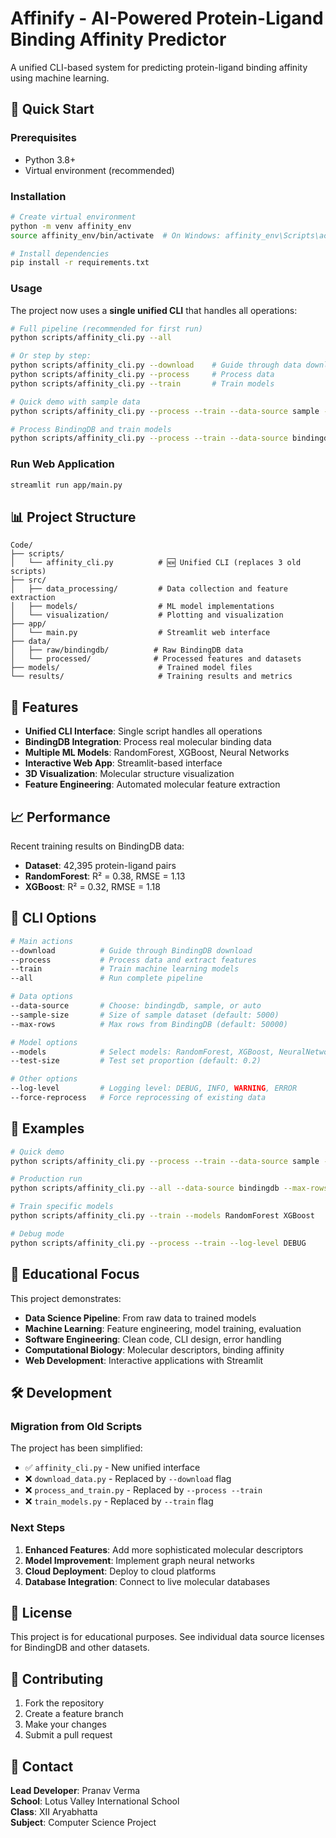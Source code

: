 # Affinify - AI-Powered Protein-Ligand Binding Affinity Predictor

A unified CLI-based system for predicting protein-ligand binding affinity using machine learning.

## 🚀 Quick Start

### Prerequisites
- Python 3.8+
- Virtual environment (recommended)

### Installation
```bash
# Create virtual environment
python -m venv affinity_env
source affinity_env/bin/activate  # On Windows: affinity_env\Scripts\activate

# Install dependencies
pip install -r requirements.txt
```

### Usage

The project now uses a **single unified CLI** that handles all operations:

```bash
# Full pipeline (recommended for first run)
python scripts/affinity_cli.py --all

# Or step by step:
python scripts/affinity_cli.py --download    # Guide through data download
python scripts/affinity_cli.py --process     # Process data
python scripts/affinity_cli.py --train       # Train models

# Quick demo with sample data
python scripts/affinity_cli.py --process --train --data-source sample --sample-size 5000

# Process BindingDB and train models
python scripts/affinity_cli.py --process --train --data-source bindingdb --max-rows 50000
```

### Run Web Application
```bash
streamlit run app/main.py
```

## 📊 Project Structure

```
Code/
├── scripts/
│   └── affinity_cli.py          # 🆕 Unified CLI (replaces 3 old scripts)
├── src/
│   ├── data_processing/         # Data collection and feature extraction
│   ├── models/                  # ML model implementations
│   └── visualization/           # Plotting and visualization
├── app/
│   └── main.py                  # Streamlit web interface
├── data/
│   ├── raw/bindingdb/          # Raw BindingDB data
│   └── processed/              # Processed features and datasets
├── models/                      # Trained model files
└── results/                     # Training results and metrics
```

## 🧬 Features

- **Unified CLI Interface**: Single script handles all operations
- **BindingDB Integration**: Process real molecular binding data
- **Multiple ML Models**: RandomForest, XGBoost, Neural Networks
- **Interactive Web App**: Streamlit-based interface
- **3D Visualization**: Molecular structure visualization
- **Feature Engineering**: Automated molecular feature extraction

## 📈 Performance

Recent training results on BindingDB data:
- **Dataset**: 42,395 protein-ligand pairs
- **RandomForest**: R² = 0.38, RMSE = 1.13
- **XGBoost**: R² = 0.32, RMSE = 1.18

## 🔧 CLI Options

```bash
# Main actions
--download          # Guide through BindingDB download
--process           # Process data and extract features  
--train             # Train machine learning models
--all               # Run complete pipeline

# Data options
--data-source       # Choose: bindingdb, sample, or auto
--sample-size       # Size of sample dataset (default: 5000)
--max-rows          # Max rows from BindingDB (default: 50000)

# Model options
--models            # Select models: RandomForest, XGBoost, NeuralNetwork
--test-size         # Test set proportion (default: 0.2)

# Other options
--log-level         # Logging level: DEBUG, INFO, WARNING, ERROR
--force-reprocess   # Force reprocessing of existing data
```

## 🎯 Examples

```bash
# Quick demo
python scripts/affinity_cli.py --process --train --data-source sample --sample-size 1000

# Production run
python scripts/affinity_cli.py --all --data-source bindingdb --max-rows 100000

# Train specific models
python scripts/affinity_cli.py --train --models RandomForest XGBoost

# Debug mode
python scripts/affinity_cli.py --process --train --log-level DEBUG
```

## 🧪 Educational Focus

This project demonstrates:
- **Data Science Pipeline**: From raw data to trained models
- **Machine Learning**: Feature engineering, model training, evaluation
- **Software Engineering**: Clean code, CLI design, error handling
- **Computational Biology**: Molecular descriptors, binding affinity
- **Web Development**: Interactive applications with Streamlit

## 🛠️ Development

### Migration from Old Scripts
The project has been simplified:
- ✅ `affinity_cli.py` - New unified interface
- ❌ `download_data.py` - Replaced by `--download` flag
- ❌ `process_and_train.py` - Replaced by `--process --train`
- ❌ `train_models.py` - Replaced by `--train` flag

### Next Steps
1. **Enhanced Features**: Add more sophisticated molecular descriptors
2. **Model Improvement**: Implement graph neural networks
3. **Cloud Deployment**: Deploy to cloud platforms
4. **Database Integration**: Connect to live molecular databases

## 📝 License

This project is for educational purposes. See individual data source licenses for BindingDB and other datasets.

## 🤝 Contributing

1. Fork the repository
2. Create a feature branch
3. Make your changes
4. Submit a pull request

## 📧 Contact

**Lead Developer**: Pranav Verma  
**School**: Lotus Valley International School  
**Class**: XII Aryabhatta  
**Subject**: Computer Science Project
